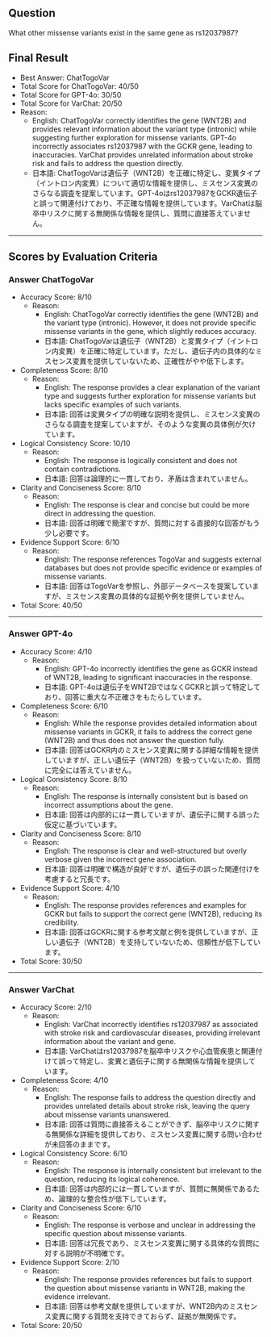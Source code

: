 ## Question

What other missense variants exist in the same gene as rs12037987?

## Final Result

- Best Answer: ChatTogoVar
- Total Score for ChatTogoVar: 40/50
- Total Score for GPT-4o: 30/50
- Total Score for VarChat: 20/50
- Reason:
  - English: ChatTogoVar correctly identifies the gene (WNT2B) and provides relevant information about the variant type (intronic) while suggesting further exploration for missense variants. GPT-4o incorrectly associates rs12037987 with the GCKR gene, leading to inaccuracies. VarChat provides unrelated information about stroke risk and fails to address the question directly.
  - 日本語: ChatTogoVarは遺伝子（WNT2B）を正確に特定し、変異タイプ（イントロン内変異）について適切な情報を提供し、ミスセンス変異のさらなる調査を提案しています。GPT-4oはrs12037987をGCKR遺伝子と誤って関連付けており、不正確な情報を提供しています。VarChatは脳卒中リスクに関する無関係な情報を提供し、質問に直接答えていません。

---

## Scores by Evaluation Criteria

### Answer ChatTogoVar
- Accuracy Score: 8/10
  - Reason: 
    - English: ChatTogoVar correctly identifies the gene (WNT2B) and the variant type (intronic). However, it does not provide specific missense variants in the gene, which slightly reduces accuracy.
    - 日本語: ChatTogoVarは遺伝子（WNT2B）と変異タイプ（イントロン内変異）を正確に特定しています。ただし、遺伝子内の具体的なミスセンス変異を提供していないため、正確性がやや低下します。
- Completeness Score: 8/10
  - Reason: 
    - English: The response provides a clear explanation of the variant type and suggests further exploration for missense variants but lacks specific examples of such variants.
    - 日本語: 回答は変異タイプの明確な説明を提供し、ミスセンス変異のさらなる調査を提案していますが、そのような変異の具体例が欠けています。
- Logical Consistency Score: 10/10
  - Reason: 
    - English: The response is logically consistent and does not contain contradictions.
    - 日本語: 回答は論理的に一貫しており、矛盾は含まれていません。
- Clarity and Conciseness Score: 8/10
  - Reason: 
    - English: The response is clear and concise but could be more direct in addressing the question.
    - 日本語: 回答は明確で簡潔ですが、質問に対する直接的な回答がもう少し必要です。
- Evidence Support Score: 6/10
  - Reason: 
    - English: The response references TogoVar and suggests external databases but does not provide specific evidence or examples of missense variants.
    - 日本語: 回答はTogoVarを参照し、外部データベースを提案していますが、ミスセンス変異の具体的な証拠や例を提供していません。
- Total Score: 40/50

---

### Answer GPT-4o
- Accuracy Score: 4/10
  - Reason: 
    - English: GPT-4o incorrectly identifies the gene as GCKR instead of WNT2B, leading to significant inaccuracies in the response.
    - 日本語: GPT-4oは遺伝子をWNT2BではなくGCKRと誤って特定しており、回答に重大な不正確さをもたらしています。
- Completeness Score: 6/10
  - Reason: 
    - English: While the response provides detailed information about missense variants in GCKR, it fails to address the correct gene (WNT2B) and thus does not answer the question fully.
    - 日本語: 回答はGCKR内のミスセンス変異に関する詳細な情報を提供していますが、正しい遺伝子（WNT2B）を扱っていないため、質問に完全には答えていません。
- Logical Consistency Score: 8/10
  - Reason: 
    - English: The response is internally consistent but is based on incorrect assumptions about the gene.
    - 日本語: 回答は内部的には一貫していますが、遺伝子に関する誤った仮定に基づいています。
- Clarity and Conciseness Score: 8/10
  - Reason: 
    - English: The response is clear and well-structured but overly verbose given the incorrect gene association.
    - 日本語: 回答は明確で構造が良好ですが、遺伝子の誤った関連付けを考慮すると冗長です。
- Evidence Support Score: 4/10
  - Reason: 
    - English: The response provides references and examples for GCKR but fails to support the correct gene (WNT2B), reducing its credibility.
    - 日本語: 回答はGCKRに関する参考文献と例を提供していますが、正しい遺伝子（WNT2B）を支持していないため、信頼性が低下しています。
- Total Score: 30/50

---

### Answer VarChat
- Accuracy Score: 2/10
  - Reason: 
    - English: VarChat incorrectly identifies rs12037987 as associated with stroke risk and cardiovascular diseases, providing irrelevant information about the variant and gene.
    - 日本語: VarChatはrs12037987を脳卒中リスクや心血管疾患と関連付けて誤って特定し、変異と遺伝子に関する無関係な情報を提供しています。
- Completeness Score: 4/10
  - Reason: 
    - English: The response fails to address the question directly and provides unrelated details about stroke risk, leaving the query about missense variants unanswered.
    - 日本語: 回答は質問に直接答えることができず、脳卒中リスクに関する無関係な詳細を提供しており、ミスセンス変異に関する問い合わせが未回答のままです。
- Logical Consistency Score: 6/10
  - Reason: 
    - English: The response is internally consistent but irrelevant to the question, reducing its logical coherence.
    - 日本語: 回答は内部的には一貫していますが、質問に無関係であるため、論理的な整合性が低下しています。
- Clarity and Conciseness Score: 6/10
  - Reason: 
    - English: The response is verbose and unclear in addressing the specific question about missense variants.
    - 日本語: 回答は冗長であり、ミスセンス変異に関する具体的な質問に対する説明が不明確です。
- Evidence Support Score: 2/10
  - Reason: 
    - English: The response provides references but fails to support the question about missense variants in WNT2B, making the evidence irrelevant.
    - 日本語: 回答は参考文献を提供していますが、WNT2B内のミスセンス変異に関する質問を支持できておらず、証拠が無関係です。
- Total Score: 20/50